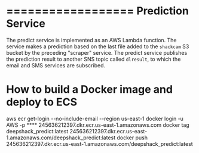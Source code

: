 ==================
Prediction Service
==================

The predict service is implemented as an AWS Lambda function. The service makes a prediction based on the last file added to the `shackcam` S3 bucket by the preceding "scraper" service. The predict service publishes the prediction result to another SNS topic called `dlresult`, to which the email and SMS services are subscribed.


How to build a Docker image and deploy to ECS
=============================
aws ecr get-login --no-include-email --region us-east-1
    docker login -u AWS -p **** 245636212397.dkr.ecr.us-east-1.amazonaws.com
    docker tag deepshack_predict:latest 245636212397.dkr.ecr.us-east-1.amazonaws.com/deepshack_predict:latest
    docker push 245636212397.dkr.ecr.us-east-1.amazonaws.com/deepshack_predict:latest

